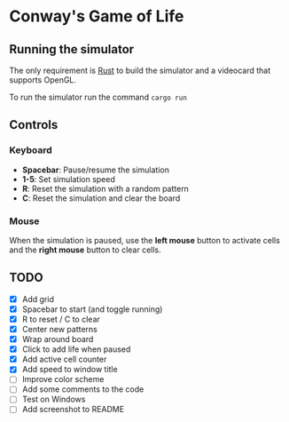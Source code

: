 # Conway's Game of Life

## Running the simulator

The only requirement is [Rust](https://www.rust-lang.org/tools/install) to build the simulator and a videocard that supports OpenGL.

To run the simulator run the command
`cargo run`

## Controls

### Keyboard

* **Spacebar**: Pause/resume the simulation
* **1-5**: Set simulation speed
* **R**: Reset the simulation with a random pattern
* **C**: Reset the simulation and clear the board

### Mouse

When the simulation is paused, use the **left mouse** button to activate cells and the **right mouse** button to clear cells.

## TODO

- [x] Add grid
- [x] Spacebar to start (and toggle running)
- [x] R to reset / C to clear
- [x] Center new patterns
- [x] Wrap around board
- [x] Click to add life when paused
- [x] Add active cell counter
- [x] Add speed to window title
- [ ] Improve color scheme
- [ ] Add some comments to the code
- [ ] Test on Windows
- [ ] Add screenshot to README
